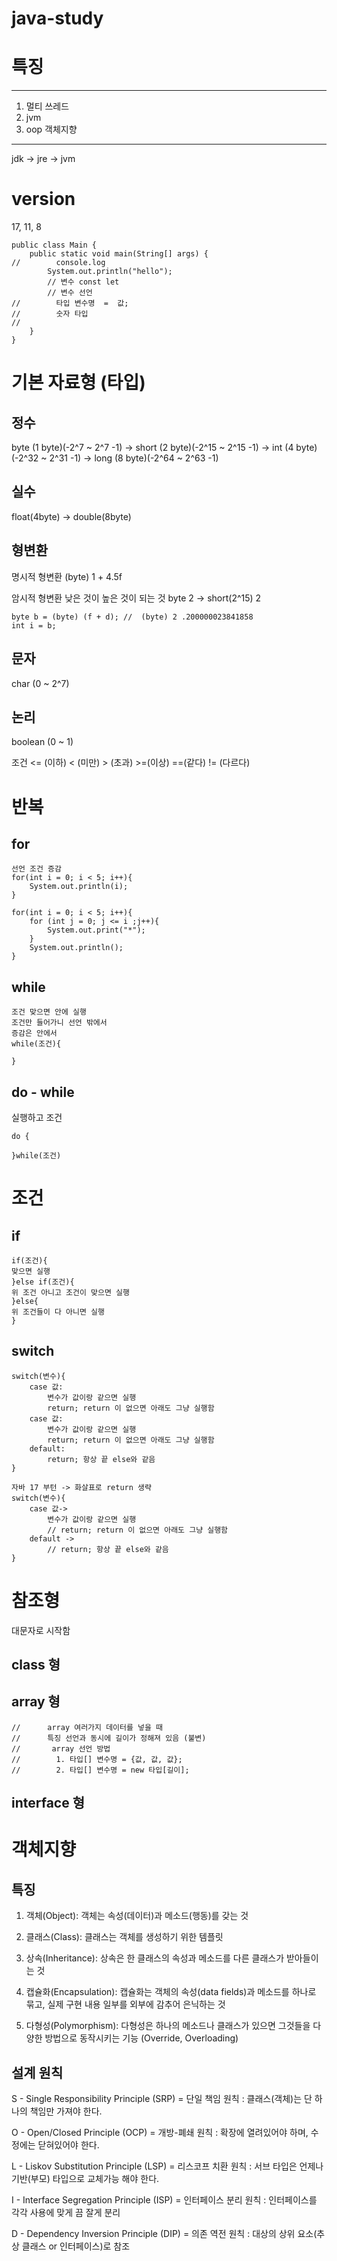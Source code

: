# java-study

# 특징 
---
1. 멀티 쓰레드
2. jvm
3. oop 객체지향


---


jdk ->  jre -> jvm


# version

17, 11, 8


```
public class Main {
    public static void main(String[] args) {
//        console.log
        System.out.println("hello");
        // 변수 const let
        // 변수 선언
//        타입 변수명  =  값;
//        숫자 타입
//        
    }
}
```
# 기본 자료형 (타입)

## 정수

byte (1 byte)(-2^7 ~ 2^7 -1) -> short  (2 byte)(-2^15 ~ 2^15 -1) -> int (4 byte)(-2^32 ~ 2^31 -1) -> long  (8 byte)(-2^64 ~ 2^63 -1)

## 실수

float(4byte) -> double(8byte)




## 형변환
명시적 형변환
(byte) 1 + 4.5f

암시적 형변환 
낮은 것이 높은 것이 되는 것
byte 2 -> short(2^15) 2

```
byte b = (byte) (f + d); //  (byte) 2 .200000023841858
int i = b;
```

## 문자
char (0 ~ 2^7)

## 논리
boolean (0 ~ 1)

조건 <= (이하) < (미만) > (초과) >=(이상) ==(같다) != (다르다)

# 반복 

## for 
```
선언 조건 증감
for(int i = 0; i < 5; i++){
    System.out.println(i);
}

for(int i = 0; i < 5; i++){
    for (int j = 0; j <= i ;j++){
        System.out.print("*");
    }
    System.out.println();
}
```

## while
```
조건 맞으면 안에 실행
조건만 들어가니 선언 밖에서
증감은 안에서
while(조건){
    
}
```
## do - while
실행하고 조건
```
do {

}while(조건)
```
# 조건

## if 
```
if(조건){
맞으면 실행
}else if(조건){
위 조건 아니고 조건이 맞으면 실행
}else{
위 조건들이 다 아니면 실행
}

```
## switch
```
switch(변수){
    case 값:
        변수가 값이랑 같으면 실행
        return; return 이 없으면 아래도 그냥 실행함
    case 값:
        변수가 값이랑 같으면 실행
        return; return 이 없으면 아래도 그냥 실행함
    default:
        return; 항상 끝 else와 같음
}

자바 17 부턴 -> 화살표로 return 생략
switch(변수){
    case 값->
        변수가 값이랑 같으면 실행
        // return; return 이 없으면 아래도 그냥 실행함
    default ->
        // return; 항상 끝 else와 같음
}
```
# 참조형 
대문자로 시작함
## class 형

## array 형
```
//      array 여러가지 데이터를 넣을 때
//      특징 선언과 동시에 길이가 정해져 있음 (불변)
//       array 선언 방법
//        1. 타입[] 변수명 = {값, 값, 값};
//        2. 타입[] 변수명 = new 타입[길이];
```
## interface 형


# 객체지향 

## 특징
1. 객체(Object): 객체는 속성(데이터)과 메소드(행동)를 갖는 것

2. 클래스(Class): 클래스는 객체를 생성하기 위한 템플릿 

3. 상속(Inheritance): 상속은 한 클래스의 속성과 메소드를 다른 클래스가 받아들이는 것

4. 캡슐화(Encapsulation): 캡슐화는 객체의 속성(data fields)과 메소드를 하나로 묶고, 실제 구현 내용 일부를 외부에 감추어 은닉하는 것

5. 다형성(Polymorphism): 다형성은 하나의 메소드나 클래스가 있으면 그것들을 다양한 방법으로 동작시키는 기능 (Override, Overloading)


## 설계 원칙

S - Single Responsibility Principle (SRP) = 단일 책임 원칙  : 클래스(객체)는 단 하나의 책임만 가져야 한다.

O - Open/Closed Principle (OCP) = 개방-폐쇄 원칙 : 확장에 열려있어야 하며, 수정에는 닫혀있어야 한다.

L - Liskov Substitution Principle (LSP) = 리스코프 치환 원칙 : 서브 타입은 언제나 기반(부모) 타입으로 교체가능 해야 한다.

I - Interface Segregation Principle (ISP) = 인터페이스 분리 원칙 : 인터페이스를 각각 사용에 맞게 끔 잘게 분리

D - Dependency Inversion Principle (DIP) = 의존 역전 원칙 : 대상의 상위 요소(추상 클래스 or 인터페이스)로 참조








```
